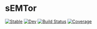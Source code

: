 # sEMTor

[![Stable](https://img.shields.io/badge/docs-stable-blue.svg)](https://SteffenPL.github.io/sEMTor.jl/stable/)
[![Dev](https://img.shields.io/badge/docs-dev-blue.svg)](https://SteffenPL.github.io/sEMTor.jl/dev/)
[![Build Status](https://github.com/SteffenPL/sEMTor.jl/actions/workflows/CI.yml/badge.svg?branch=main)](https://github.com/SteffenPL/sEMTor.jl/actions/workflows/CI.yml?query=branch%3Amain)
[![Coverage](https://codecov.io/gh/SteffenPL/sEMTor.jl/branch/main/graph/badge.svg)](https://codecov.io/gh/SteffenPL/sEMTor.jl)
